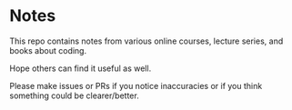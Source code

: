 # Notes
This repo contains notes from various online courses, lecture series, and books about coding. 

Hope others can find it useful as well. 

Please make issues or PRs if you notice inaccuracies or if you think something could be clearer/better.
